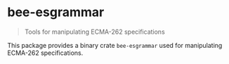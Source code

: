 # bee-esgrammar

> Tools for manipulating ECMA-262 specifications

This package provides a binary crate `bee-esgrammar` used for manipulating
ECMA-262 specifications.

